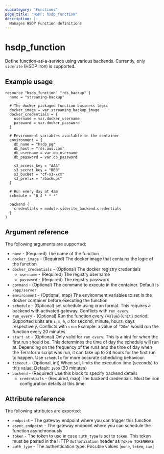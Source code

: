 ```yaml
---
subcategory: "Functions"
page_title: "HSDP: hsdp_function"
description: |-
  Manages HSDP Function definitions
---
```


# hsdp_function

Define function-as-a-service using various backends. Currently,
only `siderite` (HSDP Iron) is supported.

## Example usage

```hcl
resource "hsdp_function" "rds_backup" {
  name = "streaming-backup"
  
  # The docker packaged function business logic
  docker_image = var.streaming_backup_image
  docker_credentials = {
    username = var.docker_username
    password = var.docker_password
  }
  
  # Environment variables available in the container
  environment = {
    db_name = "hsdp_pg"
    db_host = "rds.aws.com"
    db_username = var.db_username
    db_password = var.db_password
    
    s3_access_key = "AAA"
    s3_secret_key = "BBB"
    s3_bucket = "cf-s3-xxx"
    s3_prefix = "/backups"
  }

  # Run every day at 4am
  schedule = "0 4 * * *"

  backend {
    credentials = module.siderite_backend.credentials
  }  
}
```

## Argument reference

The following arguments are supported:

* `name` - (Required) The name of the function
* `docker_image` - (Required) The docker image that contains the logic of the function
* `docker_credentials` - (Optional) The docker registry credentials
  * `username` - (Required) The registry username
  * `password` - (Required) The registry password  
* `command` - (Optional) The command to execute in the container. Default is `/app/server`
* `environment` - (Optional, map) The environment variables to set in the docker container before executing the function
* `schedule` - (Optional) set schedule using cron format. This requires a backend with activated gateway. Conflicts with `run_every`
* `run_every` - (Optional) Run the function every `{value}{unit}` period. Supported units are `s`, `m`, `h`, `d` for second, minute, hours, days respectively. Conflicts with `cron`
  Example: a value of `"20m"` would run the function every 20 minutes.
* `start_at` - (Optional) Only valid for `run_every`. This is a hint for when the first run should be.
  This determines the time of day the schedule will run at. Depending on the frequency of the runs and
  the time of day when the Terraform script was run, it can take up to 24 hours for the first run to happen.
  Use `schedule` for more accurate scheduling behaviour.
* `timeout` - (Optional, int) When set, limits the execution time (seconds) to this value. Default: `1800` (30 minutes)
* `backend` - (Required) Use this block to specify backend details
  * `credentials` - (Required, map) The backend credentials. Must be iron configuration details at this time.

## Attribute reference

The following attributes are exported:

* `endpoint` - The gateway endpoint where you can trigger this function
* `async_endpoint` - The gateway endpoint where you can schedule the function asynchronously  
* `token` - The token to use in case `auth_type` is set to `token`. This token must be pasted in the HTTP `Authorization` header as `Token TOKENHERE`  
* `auth_type` - The authentication type. Possible values [`none`, `token`, `iam`]
